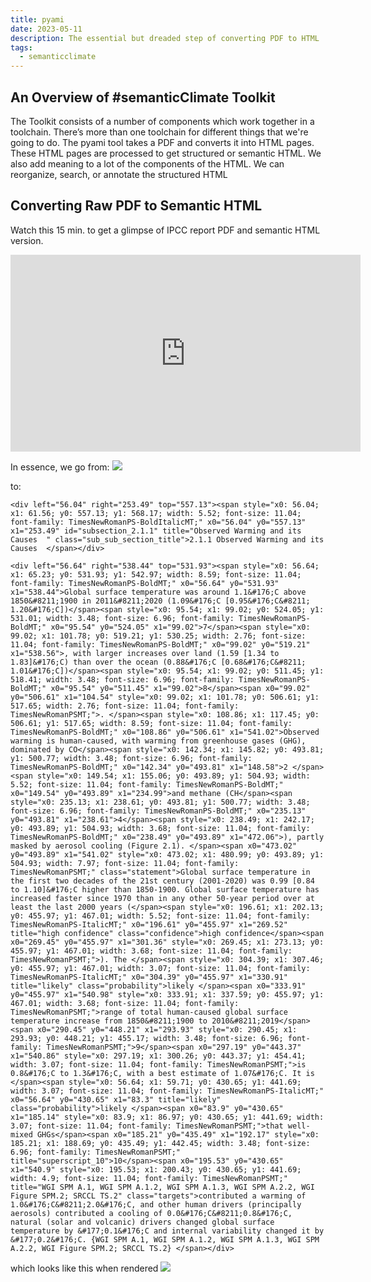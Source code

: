 ```yaml
---
title: pyami
date: 2023-05-11
description: The essential but dreaded step of converting PDF to HTML
tags:
  - semanticclimate
---
```

## An Overview of #semanticClimate Toolkit
The Toolkit consists of a number of components which work together in a toolchain. There’s more than one toolchain for different things that we're going to do. The pyami tool takes a PDF and converts it into HTML pages. These HTML pages are processed to get structured or semantic HTML. We also add meaning to a lot of the components of the HTML. We can reorganize, search, or  annotate the structured HTML

## Converting Raw PDF to Semantic HTML
Watch this 15 min. to get a glimpse of IPCC report PDF and semantic HTML version. 
<iframe width="560" height="315" src="https://www.youtube.com/embed/5agFbOBJ_RI" title="YouTube video player" frameborder="0" allow="accelerometer; autoplay; clipboard-write; encrypted-media; gyroscope; picture-in-picture; web-share" allowfullscreen></iframe>

In essence, we go from: 
<img src = "/p/static/img/syr_html_screenshot_2.png" >

to:
```
<div left="56.04" right="253.49" top="557.13"><span style="x0: 56.04; x1: 61.56; y0: 557.13; y1: 568.17; width: 5.52; font-size: 11.04; font-family: TimesNewRomanPS-BoldItalicMT;" x0="56.04" y0="557.13" x1="253.49" id="subsection_2.1.1" title="Observed Warming and its Causes  " class="sub_sub_section_title">2.1.1 Observed Warming and its Causes  </span></div>

<div left="56.64" right="538.44" top="531.93"><span style="x0: 56.64; x1: 65.23; y0: 531.93; y1: 542.97; width: 8.59; font-size: 11.04; font-family: TimesNewRomanPS-BoldMT;" x0="56.64" y0="531.93" x1="538.44">Global surface temperature was around 1.1&#176;C above 1850&#8211;1900 in 2011&#8211;2020 (1.09&#176;C [0.95&#176;C&#8211; 1.20&#176;C])</span><span style="x0: 95.54; x1: 99.02; y0: 524.05; y1: 531.01; width: 3.48; font-size: 6.96; font-family: TimesNewRomanPS-BoldMT;" x0="95.54" y0="524.05" x1="99.02">7</span><span style="x0: 99.02; x1: 101.78; y0: 519.21; y1: 530.25; width: 2.76; font-size: 11.04; font-family: TimesNewRomanPS-BoldMT;" x0="99.02" y0="519.21" x1="538.56">, with larger increases over land (1.59 [1.34 to 1.83]&#176;C) than over the ocean (0.88&#176;C [0.68&#176;C&#8211; 1.01&#176;C])</span><span style="x0: 95.54; x1: 99.02; y0: 511.45; y1: 518.41; width: 3.48; font-size: 6.96; font-family: TimesNewRomanPS-BoldMT;" x0="95.54" y0="511.45" x1="99.02">8</span><span x0="99.02" y0="506.61" x1="104.54" style="x0: 99.02; x1: 101.78; y0: 506.61; y1: 517.65; width: 2.76; font-size: 11.04; font-family: TimesNewRomanPSMT;">. </span><span style="x0: 108.86; x1: 117.45; y0: 506.61; y1: 517.65; width: 8.59; font-size: 11.04; font-family: TimesNewRomanPS-BoldMT;" x0="108.86" y0="506.61" x1="541.02">Observed warming is human-caused, with warming from greenhouse gases (GHG), dominated by CO</span><span style="x0: 142.34; x1: 145.82; y0: 493.81; y1: 500.77; width: 3.48; font-size: 6.96; font-family: TimesNewRomanPS-BoldMT;" x0="142.34" y0="493.81" x1="148.58">2 </span><span style="x0: 149.54; x1: 155.06; y0: 493.89; y1: 504.93; width: 5.52; font-size: 11.04; font-family: TimesNewRomanPS-BoldMT;" x0="149.54" y0="493.89" x1="234.99">and methane (CH</span><span style="x0: 235.13; x1: 238.61; y0: 493.81; y1: 500.77; width: 3.48; font-size: 6.96; font-family: TimesNewRomanPS-BoldMT;" x0="235.13" y0="493.81" x1="238.61">4</span><span style="x0: 238.49; x1: 242.17; y0: 493.89; y1: 504.93; width: 3.68; font-size: 11.04; font-family: TimesNewRomanPS-BoldMT;" x0="238.49" y0="493.89" x1="472.06">), partly masked by aerosol cooling (Figure 2.1). </span><span x0="473.02" y0="493.89" x1="541.02" style="x0: 473.02; x1: 480.99; y0: 493.89; y1: 504.93; width: 7.97; font-size: 11.04; font-family: TimesNewRomanPSMT;" class="statement">Global surface temperature in the first two decades of the 21st century (2001-2020) was 0.99 [0.84 to 1.10]&#176;C higher than 1850-1900. Global surface temperature has increased faster since 1970 than in any other 50-year period over at least the last 2000 years (</span><span style="x0: 196.61; x1: 202.13; y0: 455.97; y1: 467.01; width: 5.52; font-size: 11.04; font-family: TimesNewRomanPS-ItalicMT;" x0="196.61" y0="455.97" x1="269.52" title="high confidence" class="confidence">high confidence</span><span x0="269.45" y0="455.97" x1="301.36" style="x0: 269.45; x1: 273.13; y0: 455.97; y1: 467.01; width: 3.68; font-size: 11.04; font-family: TimesNewRomanPSMT;">). The </span><span style="x0: 304.39; x1: 307.46; y0: 455.97; y1: 467.01; width: 3.07; font-size: 11.04; font-family: TimesNewRomanPS-ItalicMT;" x0="304.39" y0="455.97" x1="330.91" title="likely" class="probability">likely </span><span x0="333.91" y0="455.97" x1="540.98" style="x0: 333.91; x1: 337.59; y0: 455.97; y1: 467.01; width: 3.68; font-size: 11.04; font-family: TimesNewRomanPSMT;">range of total human-caused global surface temperature increase from 1850&#8211;1900 to 2010&#8211;2019</span><span x0="290.45" y0="448.21" x1="293.93" style="x0: 290.45; x1: 293.93; y0: 448.21; y1: 455.17; width: 3.48; font-size: 6.96; font-family: TimesNewRomanPSMT;">9</span><span x0="297.19" y0="443.37" x1="540.86" style="x0: 297.19; x1: 300.26; y0: 443.37; y1: 454.41; width: 3.07; font-size: 11.04; font-family: TimesNewRomanPSMT;">is 0.8&#176;C to 1.3&#176;C, with a best estimate of 1.07&#176;C. It is </span><span style="x0: 56.64; x1: 59.71; y0: 430.65; y1: 441.69; width: 3.07; font-size: 11.04; font-family: TimesNewRomanPS-ItalicMT;" x0="56.64" y0="430.65" x1="83.3" title="likely" class="probability">likely </span><span x0="83.9" y0="430.65" x1="185.14" style="x0: 83.9; x1: 86.97; y0: 430.65; y1: 441.69; width: 3.07; font-size: 11.04; font-family: TimesNewRomanPSMT;">that well-mixed GHGs</span><span x0="185.21" y0="435.49" x1="192.17" style="x0: 185.21; x1: 188.69; y0: 435.49; y1: 442.45; width: 3.48; font-size: 6.96; font-family: TimesNewRomanPSMT;" title="superscript_10">10</span><span x0="195.53" y0="430.65" x1="540.9" style="x0: 195.53; x1: 200.43; y0: 430.65; y1: 441.69; width: 4.9; font-size: 11.04; font-family: TimesNewRomanPSMT;" title="WGI SPM A.1, WGI SPM A.1.2, WGI SPM A.1.3, WGI SPM A.2.2, WGI Figure SPM.2; SRCCL TS.2" class="targets">contributed a warming of 1.0&#176;C&#8211;2.0&#176;C, and other human drivers (principally aerosols) contributed a cooling of 0.0&#176;C&#8211;0.8&#176;C, natural (solar and volcanic) drivers changed global surface temperature by &#177;0.1&#176;C and internal variability changed it by &#177;0.2&#176;C. {WGI SPM A.1, WGI SPM A.1.2, WGI SPM A.1.3, WGI SPM A.2.2, WGI Figure SPM.2; SRCCL TS.2} </span></div>

```

which looks like this when rendered
<img src = "/p/static/img/syr_pdf_screenshoot.png">
